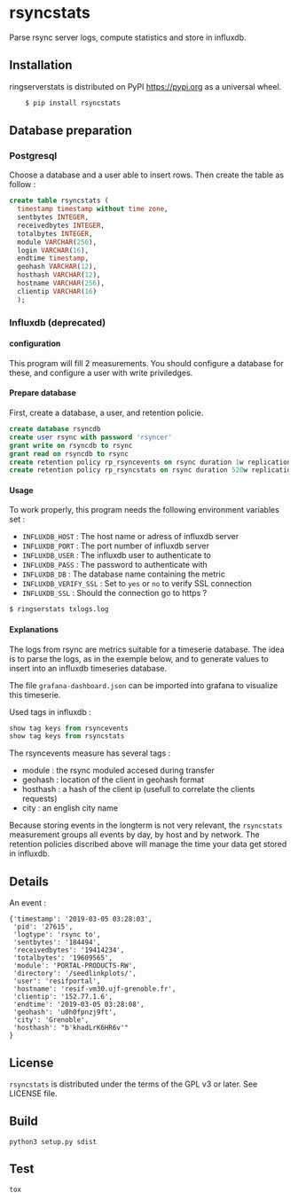 # rsyncstats

Parse rsync server logs, compute statistics and store in influxdb.

## Installation

ringserverstats is distributed on PyPI https://pypi.org as a universal wheel.

``` bash
    $ pip install rsyncstats
```
## Database preparation

### Postgresql
Choose a database and a user able to insert rows. Then create the table as follow :

```sql
create table rsyncstats (
  timestamp timestamp without time zone,
  sentbytes INTEGER,
  receivedbytes INTEGER,
  totalbytes INTEGER,
  module VARCHAR(256),
  login VARCHAR(16),
  endtime timestamp,
  geohash VARCHAR(12),
  hosthash VARCHAR(12),
  hostname VARCHAR(256),
  clientip VARCHAR(16)
  );
```

### Influxdb (deprecated)
#### configuration

This program will fill 2 measurements. You should configure a database for these, and configure a user with write priviledges.

#### Prepare database

First, create a database, a user, and retention policie.

``` sql
create database rsyncdb
create user rsync with password 'rsyncer'
grant write on rsyncdb to rsync
grant read on rsyncdb to rsync
create retention policy rp_rsyncevents on rsync duration 1w replication 1
create retention policy rp_rsyncstats on rsync duration 520w replication 1
```

#### Usage

To work properly, this program needs the following environment variables set :

  * `INFLUXDB_HOST` : The host name or adress of influxdb server
  * `INFLUXDB_PORT` : The port number of influxdb server
  * `INFLUXDB_USER` : The influxdb user to authenticate to
  * `INFLUXDB_PASS` : The password to authenticate with
  * `INFLUXDB_DB`   : The database name containing the metric
  * `INFLUXDB_VERIFY_SSL` : Set to `yes` or `no` to verify SSL connection
  * `INFLUXDB_SSL`  : Should the connection go to https ?

``` bash
$ ringserstats txlogs.log
```

#### Explanations

The logs from rsync are metrics suitable for a timeserie database. The idea is to parse the logs, as in the exemple below, and to generate values to insert into an influxdb timeseries database.

The file `grafana-dashboard.json` can be imported into grafana to visualize this timeserie.

Used tags in influxdb :

``` sql
show tag keys from rsyncevents
show tag keys from rsyncstats
```

The rsyncevents measure has several tags :

  * module : the rsync moduled accesed during transfer
  * geohash : location of the client in geohash format
  * hosthash : a hash of the client ip (usefull to correlate the clients requests)
  * city : an english city name

Because storing events in the longterm is not very relevant, the `rsyncstats` measurement groups all events by day, by host and by network. The retention policies discribed above will manage the time your data get stored in influxdb.


## Details

An event :
```
{'timestamp': '2019-03-05 03:28:03',
 'pid': '27615',
 'logtype': 'rsync to',
 'sentbytes': '184494',
 'receivedbytes': '19414234',
 'totalbytes': '19609565',
 'module': 'PORTAL-PRODUCTS-RW',
 'directory': '/seedlinkplots/',
 'user': 'resifportal',
 'hostname': 'resif-vm30.ujf-grenoble.fr',
 'clientip': '152.77.1.6',
 'endtime': '2019-03-05 03:28:08',
 'geohash': 'u0h0fpnzj9ft',
 'city': 'Grenoble',
 'hosthash': "b'khadLrK6HR6v'"
}

```
## License

`rsyncstats` is distributed under the terms of the GPL v3 or later. See LICENSE file.

## Build

``` shell
python3 setup.py sdist
```

## Test

``` shell
tox
```
